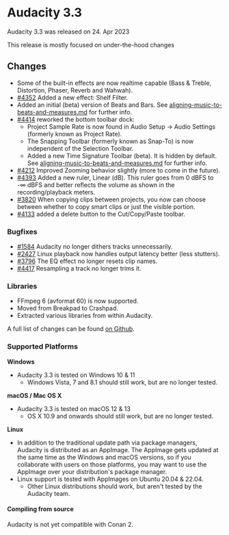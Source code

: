 # Audacity 3.3

Audacity 3.3 was released on 24. Apr 2023

This release is mostly focused on under-the-hood changes

## Changes

* Some of the built-in effects are now realtime capable (Bass & Treble, Distortion, Phaser, Reverb and Wahwah).
* [#4352](https://github.com/audacity/audacity/pull/4352) Added a new effect: Shelf Filter.
* Added an initial (beta) version of Beats and Bars. See [aligning-music-to-beats-and-measures.md](../../../music/aligning-music-to-beats-and-measures.md "mention") for further info.&#x20;
* [#4414](https://github.com/audacity/audacity/pull/4414) reworked the bottom toolbar dock:
  * Project Sample Rate is now found in Audio Setup -> Audio Settings (formerly known as Project Rate).
  * The Snapping Toolbar (formerly known as Snap-To) is now independent of the Selection Toolbar.
  * Added a new Time Signature Toolbar (beta). It is hidden by default. See [aligning-music-to-beats-and-measures.md](../../../music/aligning-music-to-beats-and-measures.md "mention") for further info.
* [#4212](https://github.com/audacity/audacity/issues/4212) Improved Zooming behavior slightly (more to come in the future).
* [#4393](https://github.com/audacity/audacity/pull/4393) Added a new ruler, Linear (dB). This ruler goes from 0 dBFS to -∞ dBFS and better reflects the volume as shown in the recording/playback meters.
* [#3820](https://github.com/audacity/audacity/issues/3820) When copying clips between projects, you now can choose between whether to copy smart clips or just the visible portion.
* [#4133](https://github.com/audacity/audacity/pull/4133) added a delete button to the Cut/Copy/Paste toolbar.

### Bugfixes

* [#1584](https://github.com/audacity/audacity/issues/1584) Audacity no longer dithers tracks unnecessarily.
* [#2427](https://github.com/audacity/audacity/issues/2427) Linux playback now handles output latency better (less stutters).
* [#3796](https://github.com/audacity/audacity/issues/3796) The EQ effect no longer resets clip names.
* [#4417](https://github.com/audacity/audacity/issues/4417) Resampling a track no longer trims it.

### Libraries

* FFmpeg 6 (avformat 60) is now supported.
* Moved from Breakpad to Crashpad.
* Extracted various libraries from within Audacity.

A full list of changes can be found [on Github](https://github.com/audacity/audacity/milestone/12?closed=1).

### Supported Platforms

**Windows**

* Audacity 3.3 is tested on Windows 10 & 11
  * Windows Vista, 7 and 8.1 should still work, but are no longer tested.

**macOS / Mac OS X**

* Audacity 3.3 is tested on macOS 12 & 13
  * OS X 10.9 and onwards should still work, but are no longer tested.

**Linux**

* In addition to the traditional update path via package managers, Audacity is distributed as an AppImage. The AppImage gets updated at the same time as the Windows and macOS versions, so if you collaborate with users on those platforms, you may want to use the AppImage over your distribution's package manager.
* Linux support is tested with AppImages on Ubuntu 20.04 & 22.04.
  * Other Linux distributions should work, but aren't tested by the Audacity team.

#### Compiling from source

Audacity is not yet compatible with Conan 2.&#x20;
